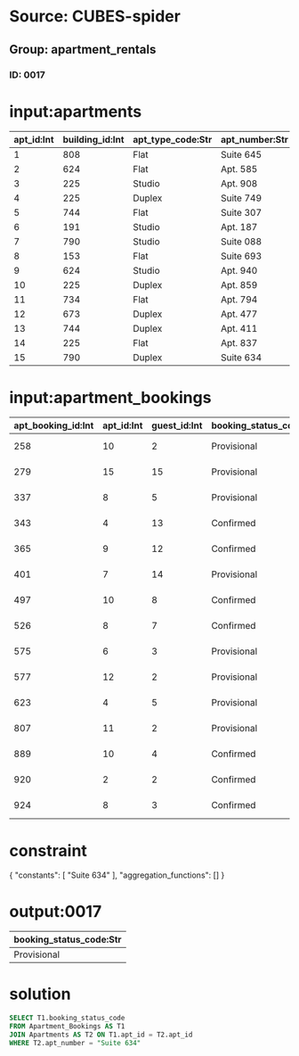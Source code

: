 # Source: CUBES-spider
## Group: apartment_rentals
### ID: 0017

# input:apartments

| apt_id:Int | building_id:Int | apt_type_code:Str | apt_number:Str | bathroom_count:Int | bedroom_count:Int | room_count:Str |
|---|---|---|---|---|---|---|
| 1 | 808 | Flat | Suite 645 | 1 | 3 | 7 |
| 2 | 624 | Flat | Apt. 585 | 2 | 4 | 5 |
| 3 | 225 | Studio | Apt. 908 | 1 | 6 | 7 |
| 4 | 225 | Duplex | Suite 749 | 1 | 5 | 8 |
| 5 | 744 | Flat | Suite 307 | 2 | 4 | 9 |
| 6 | 191 | Studio | Apt. 187 | 3 | 5 | 9 |
| 7 | 790 | Studio | Suite 088 | 2 | 4 | 6 |
| 8 | 153 | Flat | Suite 693 | 2 | 3 | 9 |
| 9 | 624 | Studio | Apt. 940 | 1 | 4 | 8 |
| 10 | 225 | Duplex | Apt. 859 | 2 | 3 | 6 |
| 11 | 734 | Flat | Apt. 794 | 1 | 5 | 3 |
| 12 | 673 | Duplex | Apt. 477 | 2 | 6 | 3 |
| 13 | 744 | Duplex | Apt. 411 | 2 | 5 | 9 |
| 14 | 225 | Flat | Apt. 837 | 2 | 4 | 8 |
| 15 | 790 | Duplex | Suite 634 | 3 | 6 | 8 |

# input:apartment_bookings

| apt_booking_id:Int | apt_id:Int | guest_id:Int | booking_status_code:Str | booking_start_date:Str | booking_end_date:Str |
|---|---|---|---|---|---|
| 258 | 10 | 2 | Provisional | 2016-09-26 17:13:49 | 2017-10-07 11:38:48 |
| 279 | 15 | 15 | Provisional | 2016-04-01 06:28:08 | 2017-10-25 11:08:42 |
| 337 | 8 | 5 | Provisional | 2017-03-13 16:20:14 | 2018-02-19 16:59:08 |
| 343 | 4 | 13 | Confirmed | 2016-08-04 10:33:00 | 2017-09-29 12:43:50 |
| 365 | 9 | 12 | Confirmed | 2017-02-11 14:34:14 | 2017-10-07 20:47:19 |
| 401 | 7 | 14 | Provisional | 2016-05-24 20:09:38 | 2017-10-03 01:56:21 |
| 497 | 10 | 8 | Confirmed | 2016-07-25 02:57:04 | 2017-09-28 11:08:15 |
| 526 | 8 | 7 | Confirmed | 2016-11-26 05:04:31 | 2018-02-25 15:15:37 |
| 575 | 6 | 3 | Provisional | 2017-05-13 18:17:20 | 2017-10-06 11:15:58 |
| 577 | 12 | 2 | Provisional | 2017-03-04 02:23:49 | 2018-02-06 16:57:05 |
| 623 | 4 | 5 | Provisional | 2016-06-07 05:05:18 | 2017-11-13 13:59:45 |
| 807 | 11 | 2 | Provisional | 2016-04-17 12:53:59 | 2018-03-20 17:32:58 |
| 889 | 10 | 4 | Confirmed | 2016-09-28 05:00:50 | 2017-09-30 18:41:04 |
| 920 | 2 | 2 | Confirmed | 2017-04-07 04:53:27 | 2017-11-29 12:59:42 |
| 924 | 8 | 3 | Confirmed | 2017-07-03 14:15:56 | 2017-11-12 01:05:09 |

# constraint

{
  "constants": [
    "Suite 634"
  ],
  "aggregation_functions": []
}

# output:0017

| booking_status_code:Str |
|---|
| Provisional |

# solution

```sql
SELECT T1.booking_status_code
FROM Apartment_Bookings AS T1
JOIN Apartments AS T2 ON T1.apt_id = T2.apt_id
WHERE T2.apt_number = "Suite 634"
```

